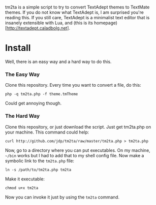 tm2ta is a simple script to try to convert TextAdept themes to TextMate themes.
If you do not know what TextAdept is, I am surprised you're reading this.
If you still care, TextAdept is a minimalist text editor that is insanely extensible with Lua, and (this is its homepage)[http://textadept.caladbolg.net].

# Install

Well, there is an easy way and a hard way to do this.

### The Easy Way

Clone this repository. Every time you want to convert a file, do this:

    php -q tm2ta.php -f theme.tmTheme

Could get annoying though.

### The Hard Way

Clone this repository, or just download the script. Just get tm2ta.php on your machine.
This command could help:

    curl http://github.com/jdp/tm2ta/raw/master/tm2ta.php > tm2ta.php

Now, go to a directory where you can put executables.
On my machine, `~/bin` works but I had to add that to my shell config file.
Now make a symbolic link to the `tm2ta.php` file:

    ln -s /path/to/tm2ta.php tm2ta

Make it executable:

    chmod u+x tm2ta

Now you can invoke it just by using the `tm2ta` command.
